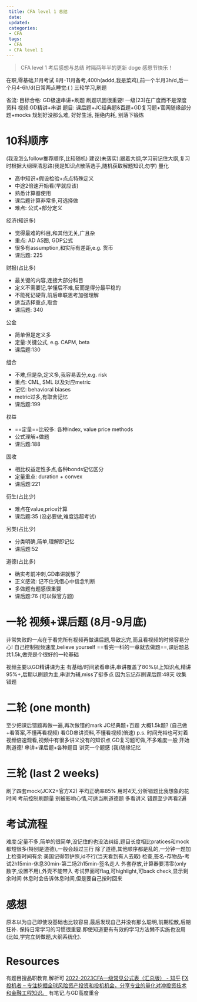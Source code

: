 ```yaml
---
 title: CFA level 1 总结
 date: 
 updated: 
 categories:
 - CFA
 tags:
 - CFA
 - CFA level 1
---
```

>CFA level 1 考后感想与总结
>时隔两年半的更新 doge 感恩节快乐！
<!--less-->



在职,零基础,11月考试
8月-11月备考,400h(addd,我是菜鸡),前一个半月3h/d,后一个月4-6h/d(日常两点睡觉:( )
三轮学习,刷题

省流:
	目标合格: GD极速串讲+刷题
	刷题巩固很重要!
	一级(23)在广度而不是深度
	资料
		视频:GD精讲+串讲
		题目: 课后题+JC经典题&百题+GD复习题+官网随缘部分题+mocks
	规划好没那么难, 好好生活, 拒绝内耗, 别落下锻炼

# 10科顺序
(我没怎么follow推荐顺序,比较随机)
建议(未落实):跟着大纲,学习前记住大纲,复习时根据大纲理清思路(我是知识点散落选手,随机获取解题知识,勿学)
量化
- 高中知识+假设检验+点点特殊定义
- 中途2倍速开始看(早就应该)
- 熟悉计算器使用
- 课后题计算非常多,可选择做
- 难点: 公式+部分定义
 
经济(知识多)
- 觉得最难的科目,和其他无关,广且杂
- 重点: AD AS图, GDP公式
- 很多有assumption,和实际有差距,e.g. 货币
- 课后题: 225

财报(占比多)
- 最关键的内容,连接大部分科目
- 定义不需要记,学懂后不难,反而是得分最平稳的
- 不能死记硬背,前后串联思考加强理解
- 适当选择重点,取舍
- 课后题: 340

公金
- 简单但是定义多
- 定量:关键公式, e.g. CAPM, beta
- 课后题:130

组合
- 不难,但是杂,定义多,我容易丢分,e.g. risk
- 重点: CML, SML 以及对应metric
- 记忆: behavioral biases
- metric过多,有取舍记忆
- 课后题:199

权益
- ==定量==比较多: 各种index, value price methods
- 公式理解+做题
- 课后题:188

固收
- 相比权益定性多点,各种bonds记忆区分
- 定量重点: duration + convex
- 课后题:221

衍生(占比少)
- 难点在value,price计算
- 课后题:35 (没必要做,难度远超考试)

另类(占比少)
- 分类明确,简单,理解即记忆
- 课后题:52

道德(占比多)
- 确实考前冲刺,GD串讲就够了
- 正义感流: 记不住凭借心中信念判断
- 多做题有题感很重要
- 课后题:76 (可以做官方题)

# 一轮 视频+课后题 (8月-9月底)
非常失败的一点在于看完所有视频再做课后题,导致忘完,而且看视频的时候容易分心!
自己控制视频速度,believe yourself
==看完一科的一章就去做题==,课后题总共1.5k,做完是个很好的一轮基础

视频主要以GD精讲课为主
	有基础/时间紧看串讲,串讲覆盖了80%以上知识点,精讲95%+,后期以刷题为主,串讲为辅,miss了挺多点
因为忘记存刷课后题:48天
收集错题

# 二轮 (one month)
至少把课后错题再做一遍,再次做错的mark
JC经典题+百题 大概1.5k题? (自己做+看答案,不懂再看视频)
看GD串讲资料,不懂看视频(倍速) p.s. 时间充裕也可对着视频倍速观看,视频中有很多讲义没有的知识点
GD复习题可做,不多难度一般
开始刷道德!
	串讲+课后题+各种题目
	讲究一个题感
	(我)随缘记忆

# 三轮 (last 2 weeks)
刷了四套mock(JCX2+官方X2) 平均正确率85%
	用时4天,分析错题比我想象的花时间
考前控制刷题量
	别被影响心情,可适当刷道德题
	多看讲义
错题至少再看2遍

# 考试流程
难度:定量不多,简单的很简单,没记住的也没法纠结,题目长度相比pratices和mock都短很多(特别是道德),一般会超过三行
除了道德,其他顺序都是乱的,一分钟一题加上检查时间有余
美国记得带护照,id不行(当天看到有人去取)
检查,签名-存物品-考试2h15min-休息30min-第二场2h15min-签名走人
外套存放,计算器要清零(only数字,设置不用),外壳不能带入
考试界面可flag,可highlight,可back check,显示剩余时间
休息时会告诉休息时间,但是要自己按时回来

# 感想
原本以为自己即使没基础也比较容易,最后发现自己并没有那么聪明,前期松散,后期狂补.
保持日常学习的习惯很重要.即使知道更有有效的学习方法懒不实施也没用(比如,学完立刻做题,大纲系统化).

# Resources
有题目搜品职教育,解析可
[2022-2023CFA一级常见公式表（汇总版） - 知乎](https://zhuanlan.zhihu.com/p/402022482)
[FX投机者 – 专注挖掘全球风险资产投资和投机机会，分享专业的量化对冲投资技术和金融工程知识。](https://www.fxtjz.com/)
	有笔记,与GD高度重合
